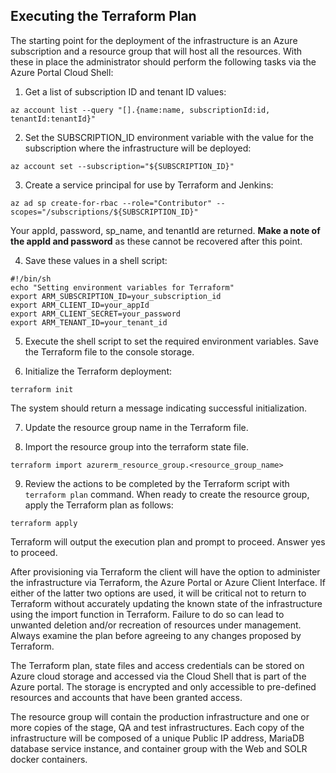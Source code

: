 ## Executing the Terraform Plan
The starting point for the deployment of the infrastructure is an Azure subscription and a resource group that will host all the resources.  With these in place the administrator should perform the following tasks via the Azure Portal Cloud Shell:

1. Get a list of subscription ID and tenant ID values:

`az account list --query "[].{name:name, subscriptionId:id, tenantId:tenantId}"`

2. Set the SUBSCRIPTION_ID environment variable with the value for the subscription where the infrastructure will be deployed:

`az account set --subscription="${SUBSCRIPTION_ID}"`

3. Create a service principal for use by Terraform and Jenkins:

`az ad sp create-for-rbac --role="Contributor" --scopes="/subscriptions/${SUBSCRIPTION_ID}"`

Your appId, password, sp_name, and tenantId are returned. **Make a note of the appId and password** as these cannot be recovered after this point.

4. Save these values in a shell script:

```
#!/bin/sh
echo "Setting environment variables for Terraform"
export ARM_SUBSCRIPTION_ID=your_subscription_id
export ARM_CLIENT_ID=your_appId
export ARM_CLIENT_SECRET=your_password
export ARM_TENANT_ID=your_tenant_id
```

5. Execute the shell script to set the required environment variables.
Save the Terraform file to the console storage.

6. Initialize the Terraform deployment:

`terraform init`

The system should return a message indicating successful initialization.

7. Update the resource group name in the Terraform file.

8. Import the resource group into the terraform state file.

`terraform import azurerm_resource_group.<resource_group_name>`

9. Review the actions to be completed by the Terraform script with `terraform plan` command. When ready to create the resource group, apply the Terraform plan as follows:

`terraform apply`

Terraform will output the execution plan and prompt to proceed.  Answer yes to proceed.

After provisioning via Terraform the  client will have the option to administer the infrastructure via Terraform, the Azure Portal or Azure Client Interface.  If either of the latter two options are used, it will be critical not to return to Terraform without accurately updating the known state of the infrastructure using the import function in Terraform.  Failure to do so can lead to unwanted deletion and/or recreation of resources under management.  Always examine the plan before agreeing to any changes proposed by Terraform.
 
The Terraform plan, state files and access credentials can be stored on Azure cloud storage and accessed via the Cloud Shell that is part of the Azure portal.  The storage is encrypted and only accessible to pre-defined resources and accounts that have been granted access.  

The resource group will contain the production infrastructure and one or more copies of the stage, QA and test infrastructures.  Each copy of the infrastructure will be composed of a unique Public IP address, MariaDB database service instance, and container group with the Web and SOLR docker containers.
